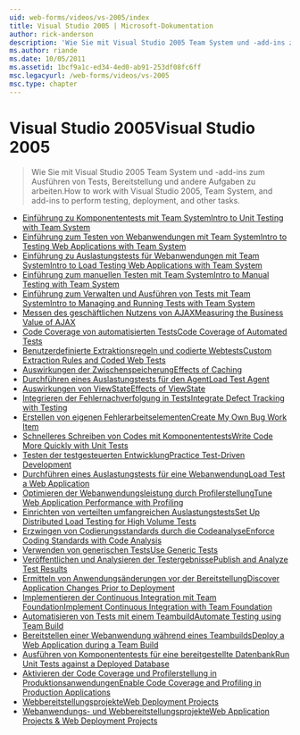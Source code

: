 ```yaml
---
uid: web-forms/videos/vs-2005/index
title: Visual Studio 2005 | Microsoft-Dokumentation
author: rick-anderson
description: 'Wie Sie mit Visual Studio 2005 Team System und -add-ins zum Ausführen von Tests, Bereitstellung und andere Aufgaben zu arbeiten.'
ms.author: riande
ms.date: 10/05/2011
ms.assetid: 1bcf9a1c-ed34-4ed0-ab91-253df08fc6ff
msc.legacyurl: /web-forms/videos/vs-2005
msc.type: chapter
---
```

<a name="visual-studio-2005"></a><span data-ttu-id="f9d92-103">Visual Studio 2005</span><span class="sxs-lookup"><span data-stu-id="f9d92-103">Visual Studio 2005</span></span>
====================
> <span data-ttu-id="f9d92-104">Wie Sie mit Visual Studio 2005 Team System und -add-ins zum Ausführen von Tests, Bereitstellung und andere Aufgaben zu arbeiten.</span><span class="sxs-lookup"><span data-stu-id="f9d92-104">How to work with Visual Studio 2005, Team System, and add-ins to perform testing, deployment, and other tasks.</span></span>


- [<span data-ttu-id="f9d92-105">Einführung zu Komponententests mit Team System</span><span class="sxs-lookup"><span data-stu-id="f9d92-105">Intro to Unit Testing with Team System</span></span>](introduction-to-unit-testing-with-team-system.md)
- [<span data-ttu-id="f9d92-106">Einführung zum Testen von Webanwendungen mit Team System</span><span class="sxs-lookup"><span data-stu-id="f9d92-106">Intro to Testing Web Applications with Team System</span></span>](introduction-to-testing-web-applications-with-team-system.md)
- [<span data-ttu-id="f9d92-107">Einführung zu Auslastungstests für Webanwendungen mit Team System</span><span class="sxs-lookup"><span data-stu-id="f9d92-107">Intro to Load Testing Web Applications with Team System</span></span>](introduction-to-load-testing-web-applications-with-team-system.md)
- [<span data-ttu-id="f9d92-108">Einführung zum manuellen Testen mit Team System</span><span class="sxs-lookup"><span data-stu-id="f9d92-108">Intro to Manual Testing with Team System</span></span>](introduction-to-manual-testing-with-team-system.md)
- [<span data-ttu-id="f9d92-109">Einführung zum Verwalten und Ausführen von Tests mit Team System</span><span class="sxs-lookup"><span data-stu-id="f9d92-109">Intro to Managing and Running Tests with Team System</span></span>](introduction-to-managing-and-running-tests-with-team-system.md)
- [<span data-ttu-id="f9d92-110">Messen des geschäftlichen Nutzens von AJAX</span><span class="sxs-lookup"><span data-stu-id="f9d92-110">Measuring the Business Value of AJAX</span></span>](measuring-the-business-value-of-ajax.md)
- [<span data-ttu-id="f9d92-111">Code Coverage von automatisierten Tests</span><span class="sxs-lookup"><span data-stu-id="f9d92-111">Code Coverage of Automated Tests</span></span>](code-coverage-of-automated-tests.md)
- [<span data-ttu-id="f9d92-112">Benutzerdefinierte Extraktionsregeln und codierte Webtests</span><span class="sxs-lookup"><span data-stu-id="f9d92-112">Custom Extraction Rules and Coded Web Tests</span></span>](custom-extraction-rules-and-coded-web-tests.md)
- [<span data-ttu-id="f9d92-113">Auswirkungen der Zwischenspeicherung</span><span class="sxs-lookup"><span data-stu-id="f9d92-113">Effects of Caching</span></span>](the-effects-of-caching.md)
- [<span data-ttu-id="f9d92-114">Durchführen eines Auslastungstests für den Agent</span><span class="sxs-lookup"><span data-stu-id="f9d92-114">Load Test Agent</span></span>](using-the-load-test-agent.md)
- [<span data-ttu-id="f9d92-115">Auswirkungen von ViewState</span><span class="sxs-lookup"><span data-stu-id="f9d92-115">Effects of ViewState</span></span>](the-effects-of-viewstate.md)
- [<span data-ttu-id="f9d92-116">Integrieren der Fehlernachverfolgung in Tests</span><span class="sxs-lookup"><span data-stu-id="f9d92-116">Integrate Defect Tracking with Testing</span></span>](how-do-i-integrate-defect-tracking-with-testing.md)
- [<span data-ttu-id="f9d92-117">Erstellen von eigenen Fehlerarbeitselementen</span><span class="sxs-lookup"><span data-stu-id="f9d92-117">Create My Own Bug Work Item</span></span>](how-do-i-create-my-own-bug-work-item.md)
- [<span data-ttu-id="f9d92-118">Schnelleres Schreiben von Codes mit Komponententests</span><span class="sxs-lookup"><span data-stu-id="f9d92-118">Write Code More Quickly with Unit Tests</span></span>](how-do-i-write-code-more-quickly-with-unit-tests.md)
- [<span data-ttu-id="f9d92-119">Testen der testgesteuerten Entwicklung</span><span class="sxs-lookup"><span data-stu-id="f9d92-119">Practice Test-Driven Development</span></span>](how-do-i-practice-test-driven-development.md)
- [<span data-ttu-id="f9d92-120">Durchführen eines Auslastungstests für eine Webanwendung</span><span class="sxs-lookup"><span data-stu-id="f9d92-120">Load Test a Web Application</span></span>](how-do-i-load-test-a-web-application.md)
- [<span data-ttu-id="f9d92-121">Optimieren der Webanwendungsleistung durch Profilerstellung</span><span class="sxs-lookup"><span data-stu-id="f9d92-121">Tune Web Application Performance with Profiling</span></span>](how-do-i-tune-web-application-performance-with-profiling.md)
- [<span data-ttu-id="f9d92-122">Einrichten von verteilten umfangreichen Auslastungstests</span><span class="sxs-lookup"><span data-stu-id="f9d92-122">Set Up Distributed Load Testing for High Volume Tests</span></span>](how-do-i-set-up-distributed-load-testing-for-high-volume-tests.md)
- [<span data-ttu-id="f9d92-123">Erzwingen von Codierungsstandards durch die Codeanalyse</span><span class="sxs-lookup"><span data-stu-id="f9d92-123">Enforce Coding Standards with Code Analysis</span></span>](how-do-i-enforce-coding-standards-with-code-analysis.md)
- [<span data-ttu-id="f9d92-124">Verwenden von generischen Tests</span><span class="sxs-lookup"><span data-stu-id="f9d92-124">Use Generic Tests</span></span>](how-do-i-use-generic-tests.md)
- [<span data-ttu-id="f9d92-125">Veröffentlichen und Analysieren der Testergebnisse</span><span class="sxs-lookup"><span data-stu-id="f9d92-125">Publish and Analyze Test Results</span></span>](how-do-i-publish-and-analyze-test-results.md)
- [<span data-ttu-id="f9d92-126">Ermitteln von Anwendungsänderungen vor der Bereitstellung</span><span class="sxs-lookup"><span data-stu-id="f9d92-126">Discover Application Changes Prior to Deployment</span></span>](how-do-i-discover-application-changes-prior-to-deployment.md)
- [<span data-ttu-id="f9d92-127">Implementieren der Continuous Integration mit Team Foundation</span><span class="sxs-lookup"><span data-stu-id="f9d92-127">Implement Continuous Integration with Team Foundation</span></span>](how-do-i-implement-continuous-integration-with-team-foundation.md)
- [<span data-ttu-id="f9d92-128">Automatisieren von Tests mit einem Teambuild</span><span class="sxs-lookup"><span data-stu-id="f9d92-128">Automate Testing using Team Build</span></span>](how-do-i-automate-testing-using-team-build.md)
- [<span data-ttu-id="f9d92-129">Bereitstellen einer Webanwendung während eines Teambuilds</span><span class="sxs-lookup"><span data-stu-id="f9d92-129">Deploy a Web Application during a Team Build</span></span>](how-do-i-deploy-a-web-application-during-a-team-build.md)
- [<span data-ttu-id="f9d92-130">Ausführen von Komponententests für eine bereitgestellte Datenbank</span><span class="sxs-lookup"><span data-stu-id="f9d92-130">Run Unit Tests against a Deployed Database</span></span>](how-do-i-run-unit-tests-against-a-deployed-database.md)
- [<span data-ttu-id="f9d92-131">Aktivieren der Code Coverage und Profilerstellung in Produktionsanwendungen</span><span class="sxs-lookup"><span data-stu-id="f9d92-131">Enable Code Coverage and Profiling in Production Applications</span></span>](how-do-i-enable-code-coverage-and-profiling-in-production-applications.md)
- [<span data-ttu-id="f9d92-132">Webbereitstellungsprojekte</span><span class="sxs-lookup"><span data-stu-id="f9d92-132">Web Deployment Projects</span></span>](web-deployment-projects.md)
- [<span data-ttu-id="f9d92-133">Webanwendungs- und Webbereitstellungsprojekte</span><span class="sxs-lookup"><span data-stu-id="f9d92-133">Web Application Projects & Web Deployment Projects</span></span>](web-application-projects-web-deployment-projects.md)
